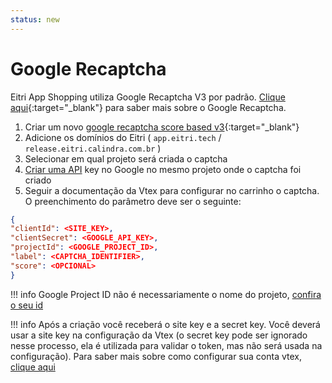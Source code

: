 ```yaml
---
status: new
---
```


# Google Recaptcha

Eitri App Shopping utiliza Google Recaptcha V3 por padrão. [Clique aqui](https://www.google.com/recaptcha/about/){:target="_blank"} para saber mais sobre o Google Recaptcha.

1. Criar um novo [google recaptcha score based v3](https://www.google.com/recaptcha/admin/create){:target="_blank"}
2. Adicione os domínios do Eitri ( `app.eitri.tech` / `release.eitri.calindra.com.br` )
3. Selecionar em qual projeto será criada o captcha
4. [Criar uma API](https://console.cloud.google.com/apis/credentials) key no Google no mesmo projeto onde o captcha foi criado
5. Seguir a documentação da Vtex para configurar no carrinho o captcha. O preenchimento do parâmetro deve ser o seguinte:


```json
{
"clientId": <SITE_KEY>,
"clientSecret": <GOOGLE_API_KEY>,
"projectId": <GOOGLE_PROJECT_ID>,
"label": <CAPTCHA_IDENTIFIER>,
"score": <OPCIONAL>
}
```

!!! info
    Google Project ID não é necessariamente o nome do projeto, [confira o seu id](https://support.google.com/googleapi/answer/7014113)

!!! info
    Após a criação você receberá o site key e a secret key. Você deverá usar a site key na configuração da Vtex (o secret key pode ser ignorado nesse processo, ela é utilizada para validar o token, mas não será usada na configuração). Para saber mais sobre como configurar sua conta vtex, [clique aqui](https://developers.vtex.com/docs/guides/implementing-recaptcha-in-integrations)